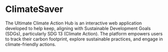 # ClimateSaver
The Ultimate Climate Action Hub is an interactive web application developed to help keep, aligning with Sustainable Development Goals (SDGs), particularly SDG 13 (Climate Action). The platform empowers users to track their carbon footprint, explore sustainable practices, and engage in climate-friendly actions.
